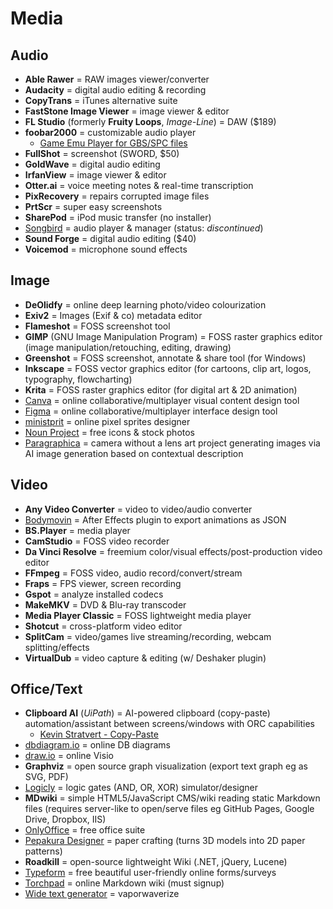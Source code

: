 # Media

## Audio

* **Able Rawer** = RAW images viewer/converter
* **Audacity** = digital audio editing & recording
* **CopyTrans** = iTunes alternative suite
* **FastStone Image Viewer** = image viewer & editor
* **FL Studio** (formerly **Fruity Loops**, _Image-Line_) = DAW ($189)
* **foobar2000** = customizable audio player
  * [Game Emu Player for GBS/SPC files](https://www.foobar2000.org/components/view/foo_gep)
* **FullShot** = screenshot (SWORD, $50)
* **GoldWave** = digital audio editing
* **IrfanView** = image viewer & editor
* **Otter.ai** = voice meeting notes & real-time transcription
* **PixRecovery** = repairs corrupted image files
* **PrtScr** = super easy screenshots
* **SharePod** = iPod music transfer (no installer)
* [Songbird](https://songbird.en.softonic.com) = audio player & manager (status: _discontinued_)
* **Sound Forge** = digital audio editing ($40)
* **Voicemod** = microphone sound effects

## Image

* **DeOlidfy** = online deep learning photo/video colourization
* **Exiv2** = Images (Exif & co) metadata editor
* **Flameshot** = FOSS screenshot tool
* **GIMP** (GNU Image Manipulation Program) = FOSS raster graphics editor (image manipulation/retouching, editing, drawing)
* **Greenshot** = FOSS screenshot, annotate & share tool (for Windows)
* **Inkscape** = FOSS vector graphics editor (for cartoons, clip art, logos, typography, flowcharting)
* **Krita** = FOSS raster graphics editor (for digital art & 2D animation)
* [Canva](https://www.canva.com) = online collaborative/multiplayer visual content design tool
* [Figma](https://www.figma.com) = online collaborative/multiplayer interface design tool
* [ministprit](https://minisprit.es) = online pixel sprites designer
* [Noun Project](https://thenounproject.com) = free icons & stock photos
* [Paragraphica](https://aivalley.ai/paragraphica) = camera without a lens art project generating images via AI image generation based on contextual description

## Video

* **Any Video Converter** = video to video/audio converter
* [Bodymovin](https://github.com/bodymovin/bodymovin-extension) = After Effects plugin to export animations as JSON
* **BS.Player** = media player
* **CamStudio** = FOSS video recorder
* **Da Vinci Resolve** = freemium color/visual effects/post-production video editor
* **FFmpeg** = FOSS video, audio record/convert/stream
* **Fraps** = FPS viewer, screen recording
* **Gspot** = analyze installed codecs
* **MakeMKV** = DVD & Blu-ray transcoder
* **Media Player Classic** = FOSS lightweight media player
* **Shotcut** = cross-platform video editor
* **SplitCam** = video/games live streaming/recording, webcam splitting/effects
* **VirtualDub** = video capture & editing (w/ Deshaker plugin)

## Office/Text

* **Clipboard AI** (_UiPath_) = AI-powered clipboard (copy-paste) automation/assistant between screens/windows with ORC capabilities
  * [Kevin Stratvert - Copy-Paste](https://www.youtube.com/watch?v=UIrUbYdNucg)
* [dbdiagram.io](https://dbdiagram.io) = online DB diagrams
* [draw.io](https://www.drawio.com) = online Visio
* **Graphviz** = open source graph visualization (export text graph eg as SVG, PDF)
* [Logicly](https://logic.ly) = logic gates (AND, OR, XOR) simulator/designer
* **MDwiki** = simple HTML5/JavaScript CMS/wiki reading static Markdown files (requires server-like to open/serve files eg GitHub Pages, Google Drive, Dropbox, IIS)
* [OnlyOffice](https://www.onlyoffice.com) = free office suite
* [Pepakura Designer](https://tamasoft.co.jp/pepakura_designer) = paper crafting (turns 3D models into 2D paper patterns)
* **Roadkill** = open-source lightweight Wiki (.NET, jQuery, Lucene)
* [Typeform](https://www.typeform.com) = free beautiful user-friendly online forms/surveys
* [Torchpad](http://torchpad.com) = online Markdown wiki (must signup)
* [Wide text generator](https://fsymbols.com/generators/wide) = vaporwaverize
